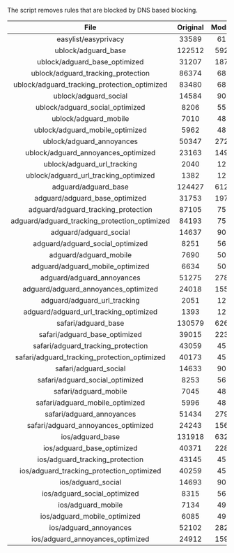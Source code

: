 The script removes rules that are blocked by DNS based blocking.


| File | Original | Modified |
|:----:|:-----:|:-----:|
| easylist/easyprivacy | 33589 | 6175 |
| ublock/adguard_base | 122512 | 59235 |
| ublock/adguard_base_optimized | 31207 | 18758 |
| ublock/adguard_tracking_protection | 86374 | 6875 |
| ublock/adguard_tracking_protection_optimized | 83480 | 6875 |
| ublock/adguard_social | 14584 | 9009 |
| ublock/adguard_social_optimized | 8206 | 5592 |
| ublock/adguard_mobile | 7010 | 4823 |
| ublock/adguard_mobile_optimized | 5962 | 4823 |
| ublock/adguard_annoyances | 50347 | 27289 |
| ublock/adguard_annoyances_optimized | 23163 | 14964 |
| ublock/adguard_url_tracking | 2040 | 1210 |
| ublock/adguard_url_tracking_optimized | 1382 | 1210 |
| adguard/adguard_base | 124427 | 61246 |
| adguard/adguard_base_optimized | 31753 | 19755 |
| adguard/adguard_tracking_protection | 87105 | 7552 |
| adguard/adguard_tracking_protection_optimized | 84193 | 7552 |
| adguard/adguard_social | 14637 | 9055 |
| adguard/adguard_social_optimized | 8251 | 5633 |
| adguard/adguard_mobile | 7690 | 5008 |
| adguard/adguard_mobile_optimized | 6634 | 5008 |
| adguard/adguard_annoyances | 51275 | 27865 |
| adguard/adguard_annoyances_optimized | 24018 | 15527 |
| adguard/adguard_url_tracking | 2051 | 1220 |
| adguard/adguard_url_tracking_optimized | 1393 | 1220 |
| safari/adguard_base | 130579 | 62694 |
| safari/adguard_base_optimized | 39015 | 22336 |
| safari/adguard_tracking_protection | 43059 | 4578 |
| safari/adguard_tracking_protection_optimized | 40173 | 4578 |
| safari/adguard_social | 14633 | 9050 |
| safari/adguard_social_optimized | 8253 | 5631 |
| safari/adguard_mobile | 7045 | 4868 |
| safari/adguard_mobile_optimized | 5996 | 4868 |
| safari/adguard_annoyances | 51434 | 27930 |
| safari/adguard_annoyances_optimized | 24243 | 15608 |
| ios/adguard_base | 131918 | 63211 |
| ios/adguard_base_optimized | 40371 | 22861 |
| ios/adguard_tracking_protection | 43145 | 4586 |
| ios/adguard_tracking_protection_optimized | 40259 | 4586 |
| ios/adguard_social | 14693 | 9070 |
| ios/adguard_social_optimized | 8315 | 5652 |
| ios/adguard_mobile | 7134 | 4907 |
| ios/adguard_mobile_optimized | 6085 | 4907 |
| ios/adguard_annoyances | 52102 | 28265 |
| ios/adguard_annoyances_optimized | 24912 | 15943 |